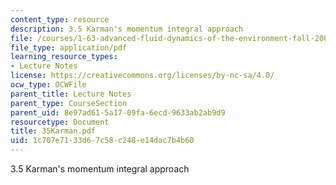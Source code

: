 ```yaml
---
content_type: resource
description: 3.5 Karman's momentum integral approach
file: /courses/1-63-advanced-fluid-dynamics-of-the-environment-fall-2002/1c707e7133d67c58c248e14dac7b4b60_35Karman.pdf
file_type: application/pdf
learning_resource_types:
- Lecture Notes
license: https://creativecommons.org/licenses/by-nc-sa/4.0/
ocw_type: OCWFile
parent_title: Lecture Notes
parent_type: CourseSection
parent_uid: 8e97ad61-5a17-09fa-6ecd-9633ab2ab9d9
resourcetype: Document
title: 35Karman.pdf
uid: 1c707e71-33d6-7c58-c248-e14dac7b4b60
---
```

3.5 Karman's momentum integral approach